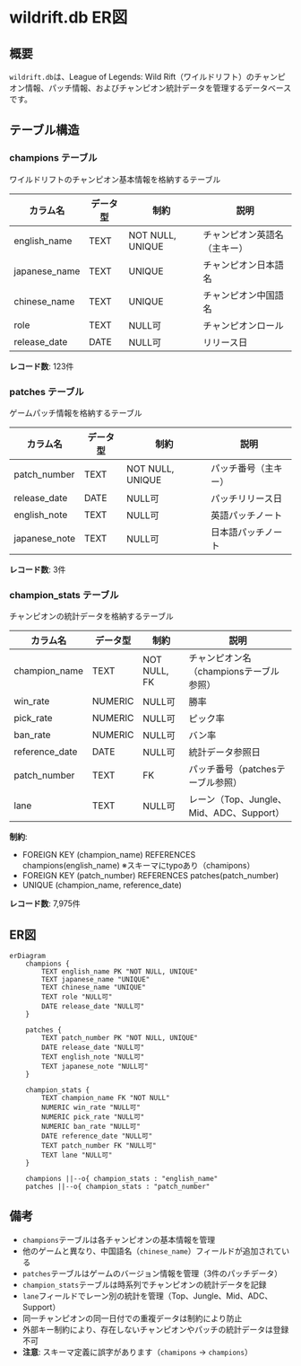 # wildrift.db ER図

## 概要
`wildrift.db`は、League of Legends: Wild Rift（ワイルドリフト）のチャンピオン情報、パッチ情報、およびチャンピオン統計データを管理するデータベースです。

## テーブル構造

### champions テーブル
ワイルドリフトのチャンピオン基本情報を格納するテーブル

| カラム名 | データ型 | 制約 | 説明 |
|----------|----------|------|------|
| english_name | TEXT | NOT NULL, UNIQUE | チャンピオン英語名（主キー） |
| japanese_name | TEXT | UNIQUE | チャンピオン日本語名 |
| chinese_name | TEXT | UNIQUE | チャンピオン中国語名 |
| role | TEXT | NULL可 | チャンピオンロール |
| release_date | DATE | NULL可 | リリース日 |

**レコード数**: 123件

### patches テーブル
ゲームパッチ情報を格納するテーブル

| カラム名 | データ型 | 制約 | 説明 |
|----------|----------|------|------|
| patch_number | TEXT | NOT NULL, UNIQUE | パッチ番号（主キー） |
| release_date | DATE | NULL可 | パッチリリース日 |
| english_note | TEXT | NULL可 | 英語パッチノート |
| japanese_note | TEXT | NULL可 | 日本語パッチノート |

**レコード数**: 3件

### champion_stats テーブル
チャンピオンの統計データを格納するテーブル

| カラム名 | データ型 | 制約 | 説明 |
|----------|----------|------|------|
| champion_name | TEXT | NOT NULL, FK | チャンピオン名（championsテーブル参照） |
| win_rate | NUMERIC | NULL可 | 勝率 |
| pick_rate | NUMERIC | NULL可 | ピック率 |
| ban_rate | NUMERIC | NULL可 | バン率 |
| reference_date | DATE | NULL可 | 統計データ参照日 |
| patch_number | TEXT | FK | パッチ番号（patchesテーブル参照） |
| lane | TEXT | NULL可 | レーン（Top、Jungle、Mid、ADC、Support） |

**制約**:
- FOREIGN KEY (champion_name) REFERENCES champions(english_name) ※スキーマにtypoあり（chamipons）
- FOREIGN KEY (patch_number) REFERENCES patches(patch_number)
- UNIQUE (champion_name, reference_date)

**レコード数**: 7,975件

## ER図

```mermaid
erDiagram
    champions {
        TEXT english_name PK "NOT NULL, UNIQUE"
        TEXT japanese_name "UNIQUE"
        TEXT chinese_name "UNIQUE"
        TEXT role "NULL可"
        DATE release_date "NULL可"
    }
    
    patches {
        TEXT patch_number PK "NOT NULL, UNIQUE"
        DATE release_date "NULL可"
        TEXT english_note "NULL可"
        TEXT japanese_note "NULL可"
    }
    
    champion_stats {
        TEXT champion_name FK "NOT NULL"
        NUMERIC win_rate "NULL可"
        NUMERIC pick_rate "NULL可"
        NUMERIC ban_rate "NULL可"
        DATE reference_date "NULL可"
        TEXT patch_number FK "NULL可"
        TEXT lane "NULL可"
    }
    
    champions ||--o{ champion_stats : "english_name"
    patches ||--o{ champion_stats : "patch_number"
```

## 備考
- `champions`テーブルは各チャンピオンの基本情報を管理
- 他のゲームと異なり、中国語名（`chinese_name`）フィールドが追加されている
- `patches`テーブルはゲームのバージョン情報を管理（3件のパッチデータ）
- `champion_stats`テーブルは時系列でチャンピオンの統計データを記録
- `lane`フィールドでレーン別の統計を管理（Top、Jungle、Mid、ADC、Support）
- 同一チャンピオンの同一日付での重複データは制約により防止
- 外部キー制約により、存在しないチャンピオンやパッチの統計データは登録不可
- **注意**: スキーマ定義に誤字があります（`chamipons` → `champions`） 